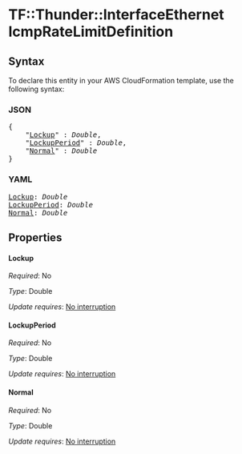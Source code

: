 # TF::Thunder::InterfaceEthernet IcmpRateLimitDefinition

## Syntax

To declare this entity in your AWS CloudFormation template, use the following syntax:

### JSON

<pre>
{
    "<a href="#lockup" title="Lockup">Lockup</a>" : <i>Double</i>,
    "<a href="#lockupperiod" title="LockupPeriod">LockupPeriod</a>" : <i>Double</i>,
    "<a href="#normal" title="Normal">Normal</a>" : <i>Double</i>
}
</pre>

### YAML

<pre>
<a href="#lockup" title="Lockup">Lockup</a>: <i>Double</i>
<a href="#lockupperiod" title="LockupPeriod">LockupPeriod</a>: <i>Double</i>
<a href="#normal" title="Normal">Normal</a>: <i>Double</i>
</pre>

## Properties

#### Lockup

_Required_: No

_Type_: Double

_Update requires_: [No interruption](https://docs.aws.amazon.com/AWSCloudFormation/latest/UserGuide/using-cfn-updating-stacks-update-behaviors.html#update-no-interrupt)

#### LockupPeriod

_Required_: No

_Type_: Double

_Update requires_: [No interruption](https://docs.aws.amazon.com/AWSCloudFormation/latest/UserGuide/using-cfn-updating-stacks-update-behaviors.html#update-no-interrupt)

#### Normal

_Required_: No

_Type_: Double

_Update requires_: [No interruption](https://docs.aws.amazon.com/AWSCloudFormation/latest/UserGuide/using-cfn-updating-stacks-update-behaviors.html#update-no-interrupt)

